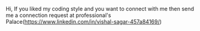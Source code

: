 Hi, If you liked my coding style and you want to connect with me then send me a connection request at professional's Palace(https://www.linkedin.com/in/vishal-sagar-457a84169/)

